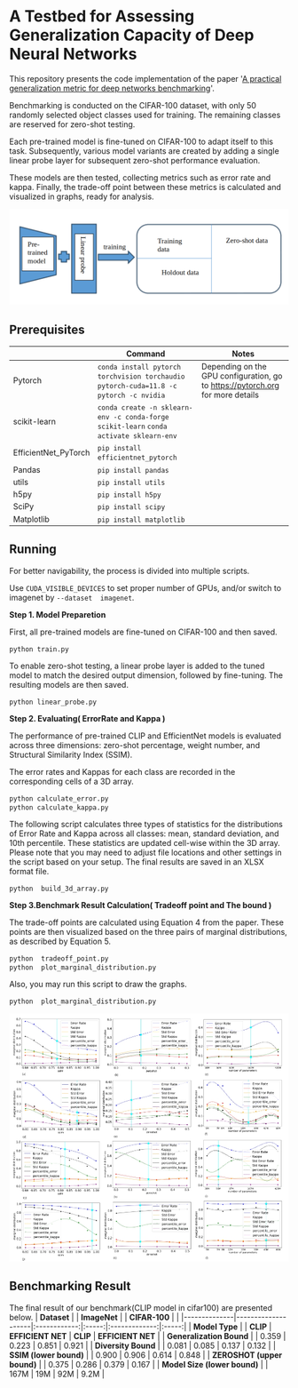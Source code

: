 # A Testbed for Assessing Generalization Capacity of Deep Neural Networks

This repository presents the code implementation of the paper '[A practical generalization metric for deep networks benchmarking](https://arxiv.org/pdf/2409.01498)'.

Benchmarking is conducted on the CIFAR-100 dataset, with only 50 randomly selected object classes used for training. The remaining classes are reserved for zero-shot testing.

Each pre-trained model is fine-tuned on CIFAR-100 to adapt itself to this task. Subsequently, various model variants are created by adding a single linear probe layer for subsequent zero-shot performance evaluation.

These models are then tested, collecting metrics such as error rate and kappa. Finally, the trade-off point between these metrics is calculated and visualized in graphs, ready for analysis.
<p align="center">
  <img src="figures/benchbed.png" width="700">
</p>


## Prerequisites 

| | Command | Notes |
| - | - | - |
| Pytorch | `conda install pytorch torchvision torchaudio pytorch-cuda=11.8 -c pytorch -c nvidia` |Depending on the GPU configuration, go to https://pytorch.org for more details|
| scikit-learn| `conda create -n sklearn-env -c conda-forge scikit-learn` `conda activate sklearn-env`| |
| EfficientNet_PyTorch | `pip install efficientnet_pytorch` | |
| Pandas | `pip install pandas` | |
| utils | `pip install utils` |  |
| h5py  | `pip install h5py` | |
| SciPy | `pip install scipy`| |
| Matplotlib| `pip install matplotlib`| |


## Running

For better navigability, the process is divided into multiple scripts.

Use `CUDA_VISIBLE_DEVICES` to set proper number of GPUs, and/or switch to imagenet by `--dataset 
imagenet`.  

**Step 1. Model Preparetion**

First, all pre-trained models are fine-tuned on CIFAR-100 and then saved.

```
python train.py
```
To enable zero-shot testing, a linear probe layer is added to the tuned model to match the desired output dimension, followed by fine-tuning. The resulting models are then saved.

```
python linear_probe.py
```

**Step 2. Evaluating( ErrorRate and Kappa )**

The performance of pre-trained CLIP and EfficientNet models is evaluated across three dimensions: zero-shot percentage, weight number, and Structural Similarity Index (SSIM). 

The error rates and Kappas for each class are recorded in the corresponding cells of a 3D array.

```
python calculate_error.py
python calculate_kappa.py
```

The following script calculates three types of statistics for the distributions of Error Rate and Kappa across all classes: mean, standard deviation, and 10th percentile. These statistics are updated cell-wise within the 3D array. Please note that you may need to adjust file locations and other settings in the script based on your setup. The final results are saved in an XLSX format file. 

```
python  build_3d_array.py
```

**Step 3.Benchmark Result Calculation( Tradeoff point and The bound )** 

The trade-off points are calculated using Equation 4 from the paper. These points are then visualized based on the three pairs of marginal distributions, as described by Equation 5.

```
python  tradeoff_point.py
python  plot_marginal_distribution.py
```

Also, you may run this script to draw the graphs.
```
python  plot_marginal_distribution.py
```

<p align="center">
  <img src="figures/example_graph.jpg" width="1001">
</p>

## Benchmarking Result

The final result of our benchmark(CLIP model in cifar100) are presented below.
|  **Dataset**            |                    | **ImageNet** |       | **CIFAR-100** |       |
|--------------|--------------------|:------------:|:-----:|:-------------:|:-----:|
| **Model Type** |                    | **CLIP**     | **EFFICIENT NET** | **CLIP**  | **EFFICIENT NET** |
| **Generalization Bound** | | 0.359         | 0.223 | 0.851          | 0.921 |
| **Diversity Bound**      | | 0.081         | 0.085 | 0.137          | 0.132 |
| **SSIM (lower bound)**   | | 0.900         | 0.906 | 0.614          | 0.848 |
| **ZEROSHOT (upper bound)** | | 0.375     | 0.286 | 0.379          | 0.167 |
| **Model Size (lower bound)** | | 167M      | 19M  | 92M            | 9.2M  |





